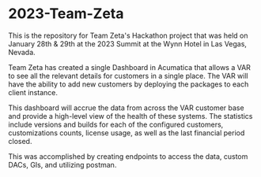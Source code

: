 # 2023-Team-Zeta
This is the repository for Team Zeta's Hackathon project that was held on January 28th & 29th at the 2023 Summit at the Wynn Hotel in Las Vegas, Nevada.

Team Zeta has created a single Dashboard in Acumatica that allows a VAR to see all the relevant details for customers in a single place.  The VAR will have the ability to add new customers by deploying the packages to each client instance.   

 

This dashboard will accrue the data from across the VAR customer base and provide a high-level view of the health of these systems.  The statistics include versions and builds for each of the configured customers, customizations counts, license usage, as well as the last financial period closed. 

 

This was accomplished by creating endpoints to access the data, custom DACs, GIs, and utilizing postman.   
